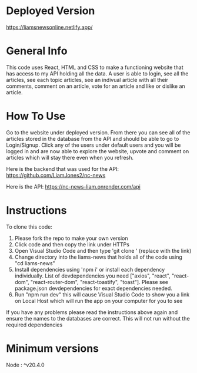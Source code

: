 
# Deployed Version

https://liamsnewsonline.netlify.app/


# General Info

This code uses React, HTML and CSS to make a functioning website that has access to my API holding all the data. A user is able to login, see all the articles, see each topic articles, see an indivual article with all their comments, comment on an article, vote for an article and like or dislike an article.


# How To Use

Go to the website under deployed version. From there you can see all of the articles stored in the database from the API and should be able to go to Login/Signup. Click any of the users under default users and you will be logged in and are now able to explore the website, upvote and comment on articles which will stay there even when you refresh.


Here is the backend that was used for the API: https://github.com/LiamJones2/nc-news

Here is the API: https://nc-news-liam.onrender.com/api

# Instructions
To clone this code:
1.  Please fork the repo to make your own version
2.  Click code and then copy the link under HTTPs
3.  Open Visual Studio Code and then type 'git clone <URL>' (replace <URL> with the link)
4.  Change directory into the liams-news that holds all of the code using "cd liams-news"
4.  Install dependencies using 'npm i' or install each dependency individually. List of devdependencies you need ["axios", "react", "react-dom", "react-router-dom", "react-toastify", "toast"]. Please see package.json devdependencies for exact dependencies needed.
5.  Run "npm run dev" this will cause Visual Studio Code to show you a link on Local Host which will run the app on your computer for you to see

If you have any problems please read the instructions above again and ensure the names to the databases are correct. This will not run without the required dependencies

# Minimum versions
Node : ^v20.4.0
